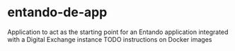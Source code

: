 # entando-de-app
Application to act as the starting point for an Entando application integrated with a Digital Exchange instance
TODO instructions on Docker images
